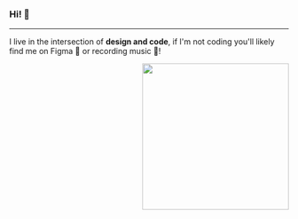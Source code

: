 ### Hi! 👋
---
I live in the intersection of **design and code**, if I'm not coding you'll likely find me on Figma 📐 or recording music 🎵!

<p align="right">
  <img src="./float.svg" width="264px" float="right">
</p>
